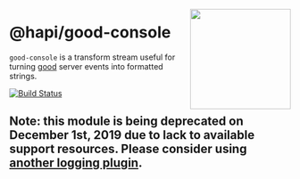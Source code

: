 <a href="http://hapijs.com"><img src="https://raw.githubusercontent.com/hapijs/assets/master/images/family.png" width="180px" align="right" /></a>

# @hapi/good-console

`good-console` is a transform stream useful for turning [good](https://github.com/hapijs/good) server events into formatted strings.

[![Build Status](https://travis-ci.org/hapijs/good-console.svg?branch=master)](http://travis-ci.org/hapijs/good-console)

## Note: this module is being deprecated on December 1st, 2019 due to lack to available support resources. Please consider using [another logging plugin](https://hapi.dev/plugins/#logging).
